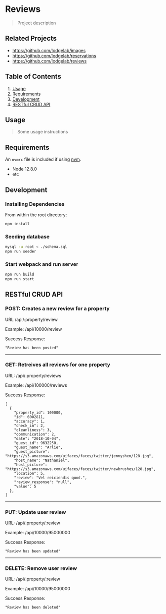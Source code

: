# Reviews

> Project description

## Related Projects

  - https://github.com/lodgelab/images
  - https://github.com/lodgelab/reservations
  - https://github.com/lodgelab/reviews

## Table of Contents

1. [Usage](#Usage)
1. [Requirements](#requirements)
1. [Development](#development)
1. [RESTful CRUD API](#restful-crud-api)

## Usage

> Some usage instructions

## Requirements

An `nvmrc` file is included if using [nvm](https://github.com/creationix/nvm).

- Node 12.8.0
- etc

## Development

### Installing Dependencies

From within the root directory:

```sh
npm install
```

### Seeding database

```sh
mysql -u root < ./schema.sql
npm run seeder
```

### Start webpack and run server

```sh
npm run build
npm run start
```

## RESTful CRUD API

### POST: Creates a new review for a property

URL /api/:property/review

Example: /api/10000/review

Success Response:
```
"Review has been posted"
```

---
### GET: Retreives all reviews for one property

URL: /api/:property/reviews

Example: /api/100000/reviews

Success Response:
```
[
  {
    "property_id": 100000,
    "id": 6002811,
    "accuracy": 1,
    "check_in": 2,
    "cleanliness": 3,
    "communication": 2,
    "date": "2018-10-04",
    "guest_id": 9632250,
    "guest_name": "Arlie",
    "guest_picture": "https://s3.amazonaws.com/uifaces/faces/twitter/jennyshen/128.jpg",
    "host_name": "Nathaniel",
    "host_picture": "https://s3.amazonaws.com/uifaces/faces/twitter/newbrushes/128.jpg",
    "location": 5,
    "review": "Vel reiciendis quod.",
    "review_response": "null",
    "value": 5
  },
]
```

---
### PUT: Update user review

URL: /api/:property/:review

Example: /api/10000/95000000

Success Response:
```
"Review has been updated"
```

---
### DELETE: Remove user review

URL: /api/:property/:review

Example: /api/10000/95000000

Success Response:
```
"Review has been deleted"
```